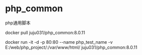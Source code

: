 # php_common

php通用脚本

docker pull juju031/php_common:8.0.11

docker run -it -d -p 80:80 --name php_test_name -v E:/web/php_project/:/var/www/html/ juju031/php_common:8.0.11
